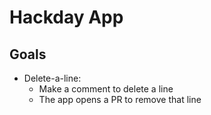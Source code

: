 # Hackday App

## Goals

- Delete-a-line:
  - Make a comment to delete a line
  - The app opens a PR to remove that line
